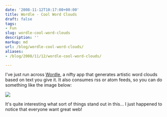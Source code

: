 ```yaml
---
date: '2008-11-12T10:17:00+00:00'
title: Wordle - Cool Word Clouds
draft: false
tags:
- Fun
slug: wordle-cool-word-clouds
description: ''
markup: md
url: /blog/wordle-cool-word-clouds/
aliases:
- /blog/2008/11/12/wordle-cool-word-clouds/

---
```


I've just run across [Wordle](http://www.wordle.net), a nifty app that generates artistic word clouds based on text you give it. It also consumes rss or atom feeds, so you can do something like the image below:  
  
[![](http://www.wordle.net/thumb/wrdl/307886/brad%27s_blog)](http://www.wordle.net/gallery/wrdl/307886/brad%27s_blog "Wordle: brad's blog")  
  
It's quite interesting what sort of things stand out in this... I just happened to notice that everyone want great web!